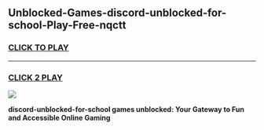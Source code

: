 
## Unblocked-Games-discord-unblocked-for-school-Play-Free-nqctt
<h3>
<a href="https://premium76.site?title=discord-unblocked-for-school&ref=10A">CLICK TO PLAY</a></h3>
<hr>

<h3>
<a href="https://premium76.site?title=discord-unblocked-for-school&ref=10A">CLICK 2 PLAY</a>
  
</h3>

<a href="https://premium76.site?title=discord-unblocked-for-school&ref=10A"><img src="https://clearcache.store/games.png"></a>


**discord-unblocked-for-school games unblocked: Your Gateway to Fun and Accessible Online Gaming**
